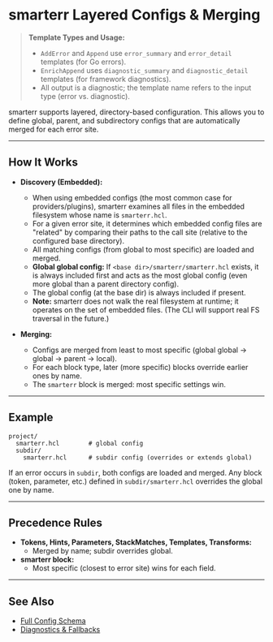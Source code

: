 # smarterr Layered Configs & Merging

> **Template Types and Usage:**
>
> - `AddError` and `Append` use `error_summary` and `error_detail` templates (for Go errors).
> - `EnrichAppend` uses `diagnostic_summary` and `diagnostic_detail` templates (for framework diagnostics).
> - All output is a diagnostic; the template name refers to the input type (error vs. diagnostic).

smarterr supports layered, directory-based configuration. This allows you to define global, parent, and subdirectory configs that are automatically merged for each error site.

---

## How It Works

- **Discovery (Embedded):**
  - When using embedded configs (the most common case for providers/plugins), smarterr examines all files in the embedded filesystem whose name is `smarterr.hcl`.
  - For a given error site, it determines which embedded config files are "related" by comparing their paths to the call site (relative to the configured base directory).
  - All matching configs (from global to most specific) are loaded and merged.
  - **Global global config:** If `<base dir>/smarterr/smarterr.hcl` exists, it is always included first and acts as the most global config (even more global than a parent directory config).
  - The global config (at the base dir) is always included if present.
  - **Note:** smarterr does not walk the real filesystem at runtime; it operates on the set of embedded files. (The CLI will support real FS traversal in the future.)

- **Merging:**
  - Configs are merged from least to most specific (global global → global → parent → local).
  - For each block type, later (more specific) blocks override earlier ones by name.
  - The `smarterr` block is merged: most specific settings win.

---

## Example

```text
project/
  smarterr.hcl        # global config
  subdir/
    smarterr.hcl      # subdir config (overrides or extends global)
```

If an error occurs in `subdir`, both configs are loaded and merged. Any block (token, parameter, etc.) defined in `subdir/smarterr.hcl` overrides the global one by name.

---

## Precedence Rules

- **Tokens, Hints, Parameters, StackMatches, Templates, Transforms:**
  - Merged by name; subdir overrides global.
- **smarterr block:**
  - Most specific (closest to error site) wins for each field.

---

## See Also

- [Full Config Schema](schema.md)
- [Diagnostics & Fallbacks](diagnostics.md)
